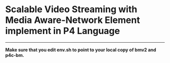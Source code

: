 # Scalable Video Streaming with Media Aware-Network Element implement in P4 Language

---

**Make sure that you edit env.sh to point to your local copy of bmv2 and p4c-bm.**
